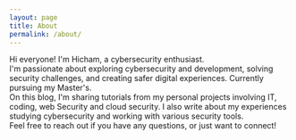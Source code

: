 ```yaml
---
layout: page
title: About
permalink: /about/
---
```


Hi everyone! I'm Hicham, a cybersecurity enthusiast.<br>
I'm passionate about exploring cybersecurity and development, solving security challenges, and creating safer digital experiences. Currently pursuing my Master's.<br>
On this blog, I'm sharing tutorials from my personal projects involving IT, coding, web Security and cloud security. I also write about my experiences studying cybersecurity and working with various security tools.<br>
Feel free to reach out if you have any questions, or just want to connect!